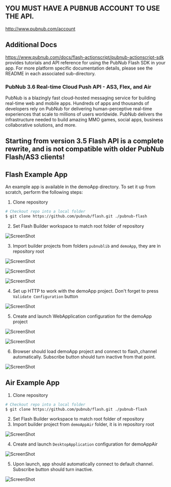## YOU MUST HAVE A PUBNUB ACCOUNT TO USE THE API.
http://www.pubnub.com/account

## Additional Docs
https://www.pubnub.com/docs/flash-actionscript/pubnub-actionscript-sdk provides tutorials and API reference for using the PubNub Flash SDK in your app.  For more platform specific documentation details, please see the README in each associated sub-directory.

### PubNub 3.6 Real-time Cloud Push API - AS3, Flex, and Air

PubNub is a blazingly fast cloud-hosted messaging service for building
real-time web and mobile apps. Hundreds of apps and thousands of developers
rely on PubNub for delivering human-perceptive real-time
experiences that scale to millions of users worldwide. PubNub delivers
the infrastructure needed to build amazing MMO games, social apps,
business collaborative solutions, and more.



## Starting from version 3.5 Flash API is a complete rewrite, and is not compatible with older PubNub Flash/AS3 clients!

## Flash Example App
An example app is available in the demoApp directory.
To set it up from scratch, perform the following steps:

1. Clone repository

  ``` sh
  # Checkout repo into a local folder
  $ git clone https://github.com/pubnub/flash.git ./pubnub-flash
  ```

2. Set Flash Builder workspace to match root folder of repository

  ![ScreenShot](/screenshots/demoApp-setup1.png)

3. Import builder projects from folders `pubnublib` and `demoApp`, they are in repository root

  ![ScreenShot](/screenshots/demoApp-setup2.png)

  ![ScreenShot](/screenshots/demoApp-setup3.png)

  ![ScreenShot](/screenshots/demoApp-setup4.png)

4. Set up HTTP to work with the demoApp project. Don't forget to press `Validate Configuration` button

  ![ScreenShot](/screenshots/demoApp-setup5.png)

5. Create and launch WebApplication configuration for the demoApp project

  ![ScreenShot](/screenshots/demoApp-setup6.png)

  ![ScreenShot](/screenshots/demoApp-setup7.png)

6. Browser should load demoApp project and connect to flash_channel automatically. Subscribe button should turn inactive from that point.

  ![ScreenShot](/screenshots/demoApp-setup8.png)

## Air Example App

1. Clone repository

  ``` sh
  # Checkout repo into a local folder
  $ git clone https://github.com/pubnub/flash.git ./pubnub-flash
  ```

2. Set Flash Builder workspace to match root folder of repository
3. Import builder project from `demoAppAir` folder, it is in repository root

  ![ScreenShot](/screenshots/demoAppAir-setup1.png)

4. Create and launch `DesktopApplication` configuration for demoAppAir

  ![ScreenShot](/screenshots/demoAppAir-setup2.png)

5. Upon launch, app should automatically connect to default channel. Subscribe button should turn inactive.

  ![ScreenShot](/screenshots/demoAppAir-setup3.png)
